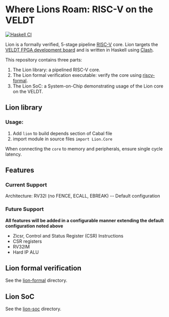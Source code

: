# Where Lions Roam: RISC-V on the VELDT

[![Haskell CI](https://github.com/standardsemiconductor/lion/actions/workflows/haskell.yml/badge.svg?branch=main)](https://github.com/standardsemiconductor/lion/actions/workflows/haskell.yml)

Lion is a formally verified, 5-stage pipeline [RISC-V](https://riscv.org) core. Lion targets the [VELDT FPGA development board](https://standardsemiconductor.com) and is written in Haskell using [Clash](https://clash-lang.org).

This repository contains three parts:
  1. The Lion library: a pipelined RISC-V core.
  2. The Lion formal verification executable: verify the core using [riscv-formal](https://github.com/standardsemiconductor/riscv-formal/tree/lion).
  3. The Lion SoC: a System-on-Chip demonstrating usage of the Lion core on the VELDT.

## Lion library
### Usage:
1. Add `lion` to build depends section of Cabal file
2. import module in source files `import Lion.Core`

When connecting the `core` to memory and peripherals, ensure single cycle latency.

## Features
### Current Support
Architecture: RV32I (no FENCE, ECALL, EBREAK) -- Default configuration

### Future Support 
**All features will be added in a configurable manner extending the default configuration noted above**
* Zicsr, Control and Status Register (CSR) Instructions
* CSR registers
* RV32IM
* Hard IP ALU

## Lion formal verification
See the [lion-formal](https://github.com/standardsemiconductor/lion/tree/main/lion-formal) directory.

## Lion SoC
See the [lion-soc](https://github.com/standardsemiconductor/lion/tree/main/lion-soc) directory.
